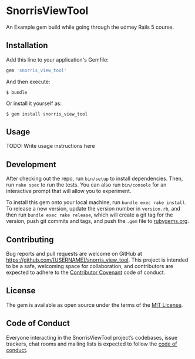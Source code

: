 # SnorrisViewTool

An Example gem build while going through the udmey Rails 5 course.

## Installation

Add this line to your application's Gemfile:

```ruby
gem 'snorris_view_tool'
```

And then execute:

    $ bundle

Or install it yourself as:

    $ gem install snorris_view_tool

## Usage

TODO: Write usage instructions here

## Development

After checking out the repo, run `bin/setup` to install dependencies. Then, run `rake spec` to run the tests. You can also run `bin/console` for an interactive prompt that will allow you to experiment.

To install this gem onto your local machine, run `bundle exec rake install`. To release a new version, update the version number in `version.rb`, and then run `bundle exec rake release`, which will create a git tag for the version, push git commits and tags, and push the `.gem` file to [rubygems.org](https://rubygems.org).

## Contributing

Bug reports and pull requests are welcome on GitHub at https://github.com/[USERNAME]/snorris_view_tool. This project is intended to be a safe, welcoming space for collaboration, and contributors are expected to adhere to the [Contributor Covenant](http://contributor-covenant.org) code of conduct.

## License

The gem is available as open source under the terms of the [MIT License](https://opensource.org/licenses/MIT).

## Code of Conduct

Everyone interacting in the SnorrisViewTool project’s codebases, issue trackers, chat rooms and mailing lists is expected to follow the [code of conduct](https://github.com/[USERNAME]/snorris_view_tool/blob/master/CODE_OF_CONDUCT.md).
